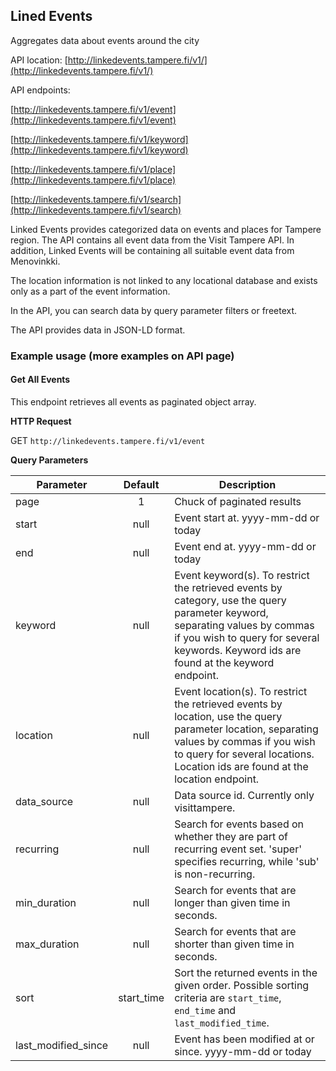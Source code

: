 ## Lined Events

Aggregates data about events around the city

API location: [http://linkedevents.tampere.fi/v1/](http://linkedevents.tampere.fi/v1/)

API endpoints:

[http://linkedevents.tampere.fi/v1/event](http://linkedevents.tampere.fi/v1/event)

[http://linkedevents.tampere.fi/v1/keyword](http://linkedevents.tampere.fi/v1/keyword)

[http://linkedevents.tampere.fi/v1/place](http://linkedevents.tampere.fi/v1/place)

[http://linkedevents.tampere.fi/v1/search](http://linkedevents.tampere.fi/v1/search)

Linked Events provides categorized data on events and places for Tampere region. The API contains all event data from the Visit Tampere API. In addition, Linked Events will be containing all suitable event data from Menovinkki.

The location information is not linked to any locational database and exists only as a part of the event information.

In the API, you can search data by query parameter filters or freetext.

The API provides data in JSON-LD format.

### Example usage (more examples on API page)

#### Get All Events

This endpoint retrieves all events as paginated object array.

**HTTP Request**

GET `http://linkedevents.tampere.fi/v1/event`

**Query Parameters**

| Parameter |	Default |	Description |
| --------- |:-------:| ------------|
| page      |	1	      | Chuck of paginated results |
| start     |	null    |	Event start at. yyyy-mm-dd or today |
| end       |	null    |	Event end at. yyyy-mm-dd or today |
| keyword   |	null    |	Event keyword(s). To restrict the retrieved events by category, use the query parameter keyword, separating values by commas if you wish to query for several keywords. Keyword ids are found at the keyword endpoint. |
| location	| null    |	Event location(s). To restrict the retrieved events by location, use the query parameter location, separating values by commas if you wish to query for several locations. Location ids are found at the location endpoint. |
| data_source |	null  |	Data source id. Currently only visittampere. |
| recurring |	null    |	Search for events based on whether they are part of recurring event set. 'super' specifies recurring, while 'sub' is non-recurring. |
| min_duration | null |	Search for events that are longer than given time in seconds. |
| max_duration | null |	Search for events that are shorter than given time in seconds. |
| sort      |	start_time |	Sort the returned events in the given order. Possible sorting criteria are `start_time`, `end_time` and `last_modified_time`. |
| last_modified_since |	null |	Event has been modified at or since. yyyy-mm-dd or today |
